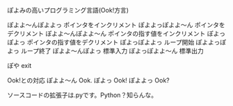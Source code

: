 ぽよみの高いプログラミング言語(Ook!方言)

ぽよよ〜んぽよよっ	ポインタをインクリメント
ぽよよっぽよよ〜ん	ポインタをデクリメント
ぽよよ〜んぽよよ〜ん	ポインタの指す値をインクリメント
ぽよっぽよっ		ポインタの指す値をデクリメント
ぽよっぽよよっ		ループ開始
ぽよよっぽよっ		ループ終了
ぽよよ〜んぽよっ	標準入力
ぽよっぽよよ〜ん	標準出力


ぽや		exit

Ook!との対応
ぽよよ〜ん	Ook.
ぽよっ		Ook!
ぽよよっ	Ook?

ソースコードの拡張子は.pyです。Python？知らんな。
